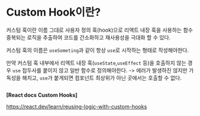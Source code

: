 # Custom Hook이란?

커스텀 훅이란 이름 그대로 사용자 정의 훅(hook)으로 리액트 내장 훅을 사용하는 함수 중복되는 로직을 추출하여 코드를 간소화하고 재사용성을 극대화 할 수 있다.

커스텀 훅의 이름은 `useSometing`과 같이 항상 `use`로 시작하는 형태로 작성해야한다.

만약 커스텀 훅 내부에서 리액트 내장 훅(`useState`,`useEffect` 등)을 호출하지 않는 경우 `use` 접두사를 붙이지 않고 일반 함수로 정의해야한다. -> 에러가 발생하진 않지만 가독성을 해치고, `use`가 붙게되면 컴포넌트 최상위가 아닌 곳에서는 호출할 수 없다.

```
```

**[React docs Custom Hooks]**

https://react.dev/learn/reusing-logic-with-custom-hooks